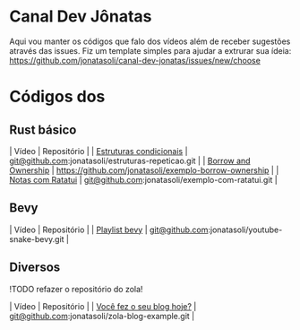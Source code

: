 # Canal Dev Jônatas

Aqui vou manter os códigos que falo dos vídeos além de receber sugestões através das issues.
Fiz um template simples para ajudar a extrurar sua ídeia:
https://github.com/jonatasoli/canal-dev-jonatas/issues/new/choose


# Códigos dos 

## Rust básico

| Vídeo | Repositório |
| [Estruturas condicionais](https://youtu.be/yqLFwuCLpP4) | git@github.com:jonatasoli/estruturas-repeticao.git  | 
| [Borrow and Ownership](https://youtu.be/JiAYv4UgyJ0) | https://github.com/jonatasoli/exemplo-borrow-ownership |
| [Notas com Ratatui](https://youtu.be/xZ8THSqPYgc) | git@github.com:jonatasoli/exemplo-com-ratatui.git |

## Bevy

| Vídeo | Repositório |
| [Playlist bevy](https://www.youtube.com/watch?v=PdK6DDIBWig&list=PLzMuK_SUU1ni6--k3PpqkzSPmMzeSU0mQ) | git@github.com:jonatasoli/youtube-snake-bevy.git |

## Diversos

!TODO refazer o repositório do zola!

| Vídeo | Repositório |
| [Você fez o seu blog hoje?](https://youtu.be/vIPZGphl3cs) | git@github.com:jonatasoli/zola-blog-example.git |
